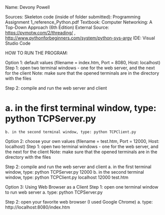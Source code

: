 Name: Devony Powell

Sources: 
      	  Skeleton code (inside of folder submitted): Programming Assignment 1_reference_Python.pdf
          Textbook: Computer Networking: A Top-Down Approach (6th Edition)
          External Source:   https://pymotw.com/2/threading/ , http://www.pythonforbeginners.com/system/python-sys-argv
IDE:     Visual Studio Code


HOW TO RUN THE PROGRAM:

Option 1: default values (filename = index.htm, Port = 8080, Host: localhost)
Step 1: open two terminal windows - one for the web server, and the next for the client
	Note: make sure that the opened terminals are in the directory with the files 

Step 2: compile and run the web server and client
#	a. in the first terminal window, type: python TCPServer.py
	b. in the second terminal window, type: python TCPClient.py

				
Option 2: choose your own values (filename = test.htm, Port = 12000, Host: localhost)
Step 1: open two terminal windows - one for the web server, and the next for the client
	Note: make sure that the opened terminals are in the directory with the files 

Step 2: compile and run the web server and client
	a. in the first terminal window, type: python TCPServer.py 12000
	b. in the second terminal window, type: python TCPClient.py localhost 12000 test.htm
 

Option 3: Using Web Browser as a Client 
Step 1: open one terminal window to run web server
	a. type: python TCPServer.py

Step 2: open your favorite web browser (I used Google Chrome)
	a. type: http://localhost:8080/index.htm
	


